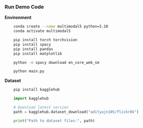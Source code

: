 ### Run Demo Code

**Environment**

```bash
    conda create --name multimodal5 python=3.10
    conda activate multimodal5

    pip install torch torchvision
    pip install spacy
    pip install pandas
    pip install matplotlib

    python -m spacy download en_core_web_sm

    python main.py
```

**Dataset**

```bash
    pip install kagglehub
```

```python
    import kagglehub

    # Download latest version
    path = kagglehub.dataset_download("adityajn105/flickr8k")

    print("Path to dataset files:", path)
```